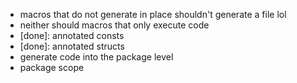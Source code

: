 - macros that do not generate in place shouldn't generate a file lol
- neither should macros that only execute code
- [done]: annotated consts
- [done]: annotated structs
- generate code into the package level
- package scope
